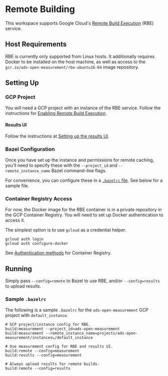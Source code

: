 # Remote Building

This workspace supports Google Cloud's
[Remote Build Execution](https://cloud.google.com/remote-build-execution/docs/overview)
(RBE) service.

## Host Requirements

RBE is currently only supported from Linux hosts. It additionally requires
Docker to be installed on the host machine, as well as access to the
`gcr.io/ads-open-measurement/rbe-ubuntu16-04` image repository.

## Setting Up

### GCP Project

You will need a GCP project with an instance of the RBE service. Follow the
instructions for
[Enabling Remote Build Execution](https://cloud.google.com/remote-build-execution/docs/set-up/enable).

#### Results UI

Follow the instructions at
[Setting up the results UI](https://cloud.google.com/remote-build-execution/docs/results-ui/getting-started-results-ui).

### Bazel Configuration

Once you have set up the instance and permissions for remote caching, you'll
need to specify these with the `--project_id` and `--remote_instance_name` Bazel
command-line flags.

For convenience, you can configure these in a
[`.bazelrc` file](https://docs.bazel.build/versions/master/guide.html#bazelrc-the-bazel-configuration-file).
See below for a sample file.

### Container Registry Access

For now, the Docker image for the RBE container is in a private repository in
the GCP Container Registry. You will need to set up Docker authentication to
access it.

The simplest option is to use `gcloud` as a credential helper.

```shell
gcloud auth login
gcloud auth configure-docker
```

See
[Authentication methods](https://cloud.google.com/container-registry/docs/advanced-authentication)
for Container Registry.

## Running

Simply pass `--config=remote` to Bazel to use RBE, and/or `--config=results` to
upload results.

### Sample `.bazelrc`

The following is a sample `.bazelrc` for the `ads-open-measurement` GCP project
with `default_instance`.

```
# GCP project/instance config for RBE.
build:measurement --project_id=ads-open-measurement
build:measurement --remote_instance_name=projects/ads-open-measurement/instances↳/default_instance

# Use measurement config for RBE and results UI.
build:remote --config=measurement
build:results --config=measurement

# Always upload results for remote builds.
build:remote --config=results
```
